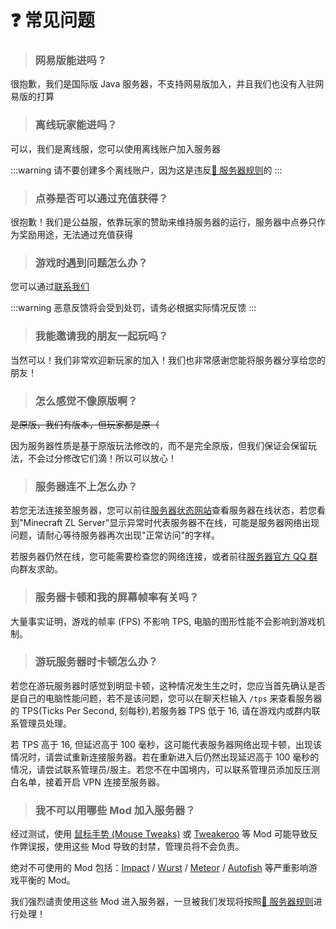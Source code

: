 # ❓ 常见问题

> ### 网易版能进吗？

很抱歉，我们是国际版 Java 服务器，不支持网易版加入，并且我们也没有入驻网易版的打算

> ### 离线玩家能进吗？

可以，我们是离线服，您可以使用离线账户加入服务器

:::warning
请不要创建多个离线账户，因为这是违反[📃 服务器规则](/规则/server-rule)的
:::

> ### 点券是否可以通过充值获得？

很抱歉！我们是公益服，依靠玩家的赞助来维持服务器的运行，服务器中点券只作为奖励用途，无法通过充值获得

> ### 游戏时遇到问题怎么办？

您可以通过[联系我们](其他/contact)

:::warning
恶意反馈将会受到处罚，请务必根据实际情况反馈
:::

> ### 我能邀请我的朋友一起玩吗？

当然可以！我们非常欢迎新玩家的加入！我们也非常感谢您能将服务器分享给您的朋友！

> ### 怎么感觉不像原版啊？

~~是原版，我们有版本，但玩家都是原（~~

因为服务器性质是基于原版玩法修改的，而不是完全原版，但我们保证会保留玩法，不会过分修改它们滴！所以可以放心！

> ### 服务器连不上怎么办？

若您无法连接至服务器，您可以前往[服务器状态网站](https://status.tblstudio.cn/)查看服务器在线状态，若您看到"Minecraft ZL Server"显示异常时代表服务器不在线，可能是服务器网络出现问题，请耐心等待服务器再次出现"正常访问"的字样。

若服务器仍然在线，您可能需要检查您的网络连接，或者前往[服务器官方 QQ 群](http://qm.qq.com/cgi-bin/qm/qr?_wv=1027&k=2pX60vE_kzMkyrFKK7K1C59_0KSuHoSl&authKey=rM2GVXEqz1abk58iuOUaCqq0kUOMMn1sZguc1iQUCB71r62uouYAHOHr%2BvspwgVp&noverify=0&group_code=770813535)向群友求助。

> ### 服务器卡顿和我的屏幕帧率有关吗？

大量事实证明，游戏的帧率 (FPS) 不影响 TPS, 电脑的图形性能不会影响到游戏机制。

> ### 游玩服务器时卡顿怎么办？

若您在游玩服务器时感觉到明显卡顿，这种情况发生生之时，您应当首先确认是否是自己的电脑性能问题，若不是该问题，您可以在聊天栏输入 `/tps` 来查看服务器的 TPS(Ticks Per Second, 刻每秒),若服务器 TPS 低于 16, 请在游戏内或群内联系管理员处理。

若 TPS 高于 16, 但延迟高于 100 毫秒，这可能代表服务器网络出现卡顿，出现该情况时，请尝试重新连接服务器。若在重新进入后仍然出现延迟高于 100 毫秒的情况，请尝试联系管理员/服主。若您不在中国境内，可以联系管理员添加反压测白名单，接着开启 VPN 连接至服务器。

> ### 我不可以用哪些 Mod 加入服务器？

经过测试，使用 [鼠标手势 (Mouse Tweaks)](https://www.mcmod.cn/class/1162.html) 或 [Tweakeroo](https://www.mcmod.cn/class/2230.html) 等 Mod 可能导致反作弊误报，使用这些 Mod 导致的封禁，管理员将不会负责。

绝对不可使用的 Mod 包括：[Impact](/规则/server-rule#hack?impact) / [Wurst](/规则/server-rule#hack?wurst) / [Meteor](/规则/server-rule#hack?meteor) / [Autofish](/规则/server-rule#hack?autofish) 等严重影响游戏平衡的 Mod。

我们强烈谴责使用这些 Mod 进入服务器，一旦被我们发现将按照[📃 服务器规则](/规则/server-rule#hack)进行处理！
